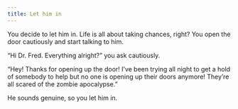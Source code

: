 ```yaml
---
title: Let him in
---
```


You decide to let him in. Life is all about taking chances, right? You open the door cautiously and start talking to him. 

“Hi Dr. Fred. Everything alright?” you ask cautiously. 

“Hey! Thanks for opening up the door! I’ve been trying all night to get a hold of somebody to help but no one is opening up their doors anymore! They’re all scared of the zombie apocalypse.” 

He sounds genuine, so you let him in.